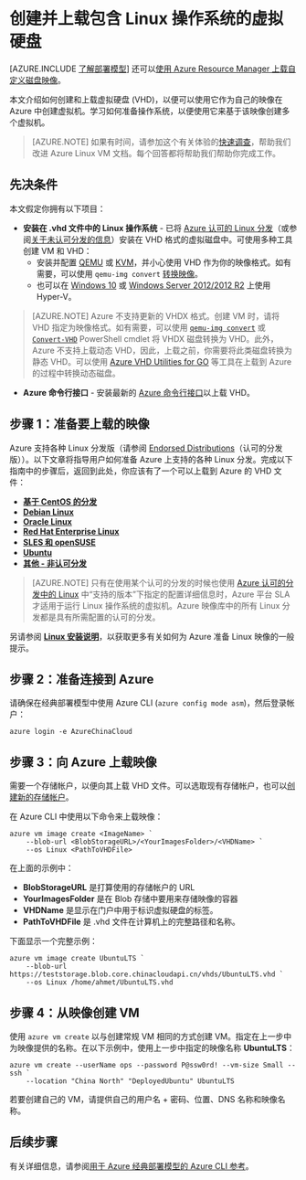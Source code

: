 <properties
	pageTitle="创建并上载 Linux VHD | Azure"
	description="使用包含 Linux 操作系统的经典部署模型创建并上载 Azure 虚拟硬盘 (VHD)。"
	services="virtual-machines-linux"
	documentationCenter=""
	authors="iainfoulds"
	manager="timlt"
	editor="tysonn"
	tags="azure-service-management"/>  


<tags
	ms.service="virtual-machines-linux"
	ms.workload="infrastructure-services"
	ms.tgt_pltfrm="vm-linux"
	ms.devlang="na"
	ms.topic="article"
	ms.date="09/01/2016"
	wacn.date=""
	ms.author="iainfou"/>  


# 创建并上载包含 Linux 操作系统的虚拟硬盘

[AZURE.INCLUDE [了解部署模型](../../includes/learn-about-deployment-models-classic-include.md)] 还可以[使用 Azure Resource Manager 上载自定义磁盘映像](/documentation/articles/virtual-machines-linux-upload-vhd/)。

本文介绍如何创建和上载虚拟硬盘 (VHD)，以便可以使用它作为自己的映像在 Azure 中创建虚拟机。学习如何准备操作系统，以便使用它来基于该映像创建多个虚拟机。

>  [AZURE.NOTE] 如果有时间，请参加这个有关体验的[快速调查](https://aka.ms/linuxdocsurvey)，帮助我们改进 Azure Linux VM 文档。每个回答都将帮助我们帮助你完成工作。

## 先决条件
本文假定你拥有以下项目：

- **安装在 .vhd 文件中的 Linux 操作系统** - 已将 [Azure 认可的 Linux 分发](/documentation/articles/virtual-machines-linux-endorsed-distros/)（或参阅[关于未认可分发的信息](/documentation/articles/virtual-machines-linux-create-upload-generic/)）安装在 VHD 格式的虚拟磁盘中。可使用多种工具创建 VM 和 VHD：
	- 安装并配置 [QEMU](https://en.wikibooks.org/wiki/QEMU/Installing_QEMU) 或 [KVM](http://www.linux-kvm.org/page/RunningKVM)，并小心使用 VHD 作为你的映像格式。如有需要，可以使用 `qemu-img convert` [转换映像](https://en.wikibooks.org/wiki/QEMU/Images#Converting_image_formats)。
	- 也可以在 [Windows 10](https://msdn.microsoft.com/virtualization/hyperv_on_windows/quick_start/walkthrough_install) 或 [Windows Server 2012/2012 R2](https://technet.microsoft.com/zh-cn/library/hh846766.aspx) 上使用 Hyper-V。

> [AZURE.NOTE] Azure 不支持更新的 VHDX 格式。创建 VM 时，请将 VHD 指定为映像格式。如有需要，可以使用 [`qemu-img convert`](https://en.wikibooks.org/wiki/QEMU/Images#Converting_image_formats) 或 [`Convert-VHD`](https://technet.microsoft.com/zh-cn/library/hh848454.aspx) PowerShell cmdlet 将 VHDX 磁盘转换为 VHD。此外，Azure 不支持上载动态 VHD，因此，上载之前，你需要将此类磁盘转换为静态 VHD。可以使用 [Azure VHD Utilities for GO](https://github.com/Microsoft/azure-vhd-utils-for-go) 等工具在上载到 Azure 的过程中转换动态磁盘。

- **Azure 命令行接口** - 安装最新的 [Azure 命令行接口](/documentation/articles/virtual-machines-command-line-tools/)以上载 VHD。

<a id="prepimage"> </a>
## 步骤 1：准备要上载的映像

Azure 支持各种 Linux 分发版（请参阅 [Endorsed Distributions](/documentation/articles/virtual-machines-linux-endorsed-distros/)（认可的分发版））。以下文章将指导用户如何准备 Azure 上支持的各种 Linux 分发。完成以下指南中的步骤后，返回到此处，你应该有了一个可以上载到 Azure 的 VHD 文件：

- **[基于 CentOS 的分发](/documentation/articles/virtual-machines-linux-create-upload-centos/)**
- **[Debian Linux](/documentation/articles/virtual-machines-linux-debian-create-upload-vhd/)**
- **[Oracle Linux](/documentation/articles/virtual-machines-linux-oracle-create-upload-vhd/)**
- **[Red Hat Enterprise Linux](/documentation/articles/virtual-machines-linux-redhat-create-upload-vhd/)**
- **[SLES 和 openSUSE](/documentation/articles/virtual-machines-linux-suse-create-upload-vhd/)**
- **[Ubuntu](/documentation/articles/virtual-machines-linux-create-upload-ubuntu/)**
- **[其他 - 非认可分发](/documentation/articles/virtual-machines-linux-create-upload-generic/)**

> [AZURE.NOTE] 只有在使用某个认可的分发的时候也使用 [Azure 认可的分发中的 Linux](/documentation/articles/virtual-machines-linux-endorsed-distros/) 中“支持的版本”下指定的配置详细信息时，Azure 平台 SLA 才适用于运行 Linux 操作系统的虚拟机。Azure 映像库中的所有 Linux 分发都是具有所需配置的认可的分发。

另请参阅 **[Linux 安装说明](/documentation/articles/virtual-machines-linux-create-upload-generic/#general-linux-installation-notes)**，以获取更多有关如何为 Azure 准备 Linux 映像的一般提示。


<a id="connect"> </a>
## 步骤 2：准备连接到 Azure

请确保在经典部署模型中使用 Azure CLI (`azure config mode asm`)，然后登录帐户：

	azure login -e AzureChinaCloud

<a id="upload"> </a>
## 步骤 3：向 Azure 上载映像

需要一个存储帐户，以便向其上载 VHD 文件。可以选取现有存储帐户，也可以[创建新的存储帐户](/documentation/articles/storage-create-storage-account/)。

在 Azure CLI 中使用以下命令来上载映像：

	azure vm image create <ImageName> `
		--blob-url <BlobStorageURL>/<YourImagesFolder>/<VHDName> `
		--os Linux <PathToVHDFile>

在上面的示例中：

- **BlobStorageURL** 是打算使用的存储帐户的 URL
- **YourImagesFolder** 是在 Blob 存储中要用来存储映像的容器
- **VHDName** 是显示在门户中用于标识虚拟硬盘的标签。
- **PathToVHDFile** 是 .vhd 文件在计算机上的完整路径和名称。

下面显示一个完整示例：

	azure vm image create UbuntuLTS `
		--blob-url https://teststorage.blob.core.chinacloudapi.cn/vhds/UbuntuLTS.vhd `
		--os Linux /home/ahmet/UbuntuLTS.vhd

## 步骤 4：从映像创建 VM
使用 `azure vm create` 以与创建常规 VM 相同的方式创建 VM。指定在上一步中为映像提供的名称。在以下示例中，使用上一步中指定的映像名称 **UbuntuLTS**：

	azure vm create --userName ops --password P@ssw0rd! --vm-size Small --ssh `
		--location "China North" "DeployedUbuntu" UbuntuLTS

若要创建自己的 VM，请提供自己的用户名 + 密码、位置、DNS 名称和映像名称。

## 后续步骤

有关详细信息，请参阅[用于 Azure 经典部署模型的 Azure CLI 参考](/documentation/articles/virtual-machines-command-line-tools/)。

[Step 1: Prepare the image to be uploaded]: #prepimage
[Step 2: Prepare the connection to Azure]: #connect
[Step 3: Upload the image to Azure]: #upload

<!---HONumber=Mooncake_1017_2016-->
